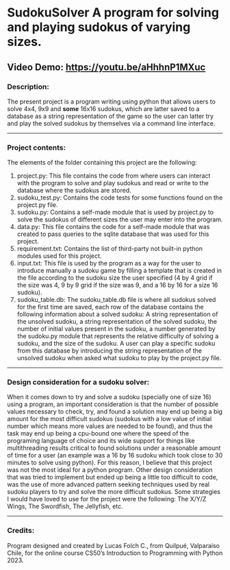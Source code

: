 # SudokuSolver A program for solving and playing sudokus of varying sizes.
## Video Demo: <https://youtu.be/aHhhnP1MXuc>
### Description:
The present project is a program writing using python that allows users
to solve 4x4, 9x9 and **some** 16x16 sudokus, which are latter saved to a
database as a string representation of the game so the user can latter
try and play the solved sudokus by themselves via a command line interface.

-----
### Project contents:
The elements of the folder containing this project are the following:
1. project.py:
This file contains the code from where users can interact with the program to
solve and play sudokus and read or write to the database where the sudokus
are stored.
2. sudoku_test.py:
Contains the code tests for some functions found on the project.py file.
3. sudoku.py:
Contains a self-made module that is used by project.py to solve the sudokus
of different sizes the user may enter into the program.
4. data.py:
This file contains the code for a self-made module that was created to pass
queries to the sqlite database that was used for this project.
5. requirement.txt:
Contains the list of third-party not built-in python modules used for this project.
6. input.txt:
This file is used by the program as a way for the user to introduce manually a sudoku
game by filling a template that is created in the file according to the sudoku size the
user specified (4 by 4 grid if the size was 4, 9 by 9 grid if the size was 9, and a 16 by 16
for a size 16 sudoku).
7. sudoku_table.db:
The sudoku_table.db file is where all sudokus solved for the first time are saved, each
row of the database contains the following information about a solved sudoku: A string
representation of the unsolved sudoku, a string representation of the solved sudoku,
the number of initial values present in the sudoku, a number generated by the sudoku.py
module that represents the relative difficulty of solving a sudoku, and the size of the sudoku.
A user can play a specific sudoku from this database by introducing the string representation
of the unsolved sudoku when asked what sudoku to play by the project.py file.

---
### Design consideration for a sudoku solver:
When it comes down to try and solve a sudoku (specially one of size 16) using a program,
an important consideration is that the number of possible values necessary to check,
try, and found a solution may end up being a big amount for the most difficult
sudokus (sudokus with a low value of initial number which means more values are needed
to be found), and thus the task may end up being a cpu-bound one where the speed of the
programing language of choice and its wide support for things like multithreading results
critical to found solutions under a reasonable amount of time for a user (an example was
a 16 by 16 sudoku which took close to 30 minutes to solve using python). For this reason,
I believe that this project was not the most ideal for a python
program.
Other design consideration that was tried to implement but ended up being a little too
difficult to code, was the use of more advanced pattern seeking techniques used by
real sudoku players to try and solve the more difficult sudokus. Some strategies I would have loved to
use
for the project were the following: The X/Y/Z Wings, The Swordfish, The Jellyfish,
etc.

---
### Credits:
Program designed and created by Lucas Folch C., from Quilpué, Valparaíso Chile, for the online
course CS50’s Introduction to Programming with Python 2023.